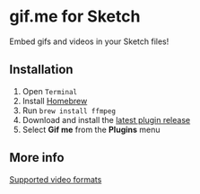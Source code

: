 # gif.me for Sketch

Embed gifs and videos in your Sketch files!

## Installation

1. Open `Terminal`
2. Install [Homebrew](https://brew.sh)
3. Run `brew install ffmpeg`
4. Download and install the [latest plugin release](https://github.com/kannonboy/sketch-gifme-plugin/releases)
5. Select **Gif me** from the **Plugins** menu

## More info

[Supported video formats](https://en.wikipedia.org/wiki/FFmpeg#Supported_codecs_and_formats)